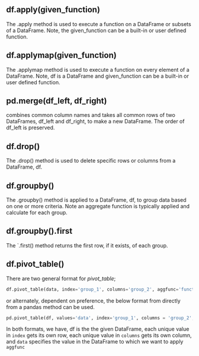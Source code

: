 
## df.apply(given_function)
The .apply method is used to execute a function on a DataFrame or subsets of a DataFrame. Note, the given_function can be a built-in or user defined function.


## df.applymap(given_function) 
The .applymap method is used to execute a function on every element of a DataFrame. Note, df is a DataFrame and given_function can be a built-in or user defined function.


## pd.merge(df_left, df_right)
combines common column names and takes all common rows of two DataFrames, df_left and df_right, to make a new DataFrame. The order of df_left is preserved. 

## df.drop()
The .drop() method is used to delete specific rows or columns from a DataFrame, df.

## df.groupby()
The .groupby() method is applied to a DataFrame, df, to group data based on one or more criteria. Note an aggregate function is typically applied and calculate for each group. 

## df.groupby().first
The `.first() method returns the first row, if it exists, of each group.

## df.pivot_table()
There are two general format for *pivot_table*;

```python
df.pivot_table(data, index='group_1', columns='group_2', aggfunc='function')
```
or alternately, dependent on preference, the below format from directly from a pandas method can be used.

```python
pd.pivot_table(df, values='data', index='group_1', columns = 'group_2', aggfunc='function').
```

In both formats, we have, df is the the given DataFrame, each unique value in `index` gets its own row, each unique value in `columns` gets its own column, and `data` specifies the value in the DataFrame to which we want to apply `aggfunc`